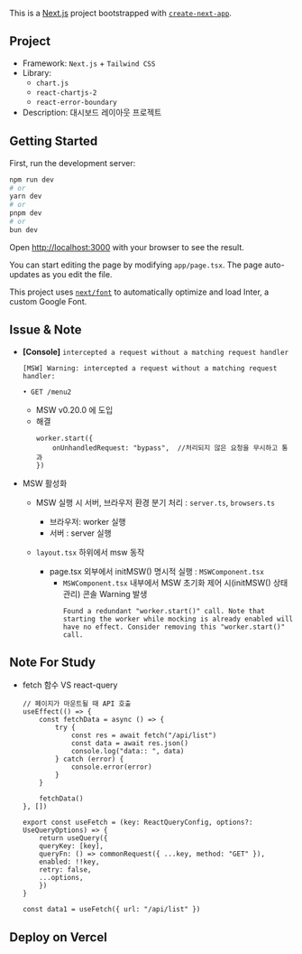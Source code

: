 This is a [Next.js](https://nextjs.org/) project bootstrapped with [`create-next-app`](https://github.com/vercel/next.js/tree/canary/packages/create-next-app).

## Project

-   Framework: `Next.js` + `Tailwind CSS`
-   Library:
    -   `chart.js`
    -   `react-chartjs-2`
    -   `react-error-boundary`
-   Description: 대시보드 레이아웃 프로젝트

## Getting Started

First, run the development server:

```bash
npm run dev
# or
yarn dev
# or
pnpm dev
# or
bun dev
```

Open [http://localhost:3000](http://localhost:3000) with your browser to see the result.

You can start editing the page by modifying `app/page.tsx`. The page auto-updates as you edit the file.

This project uses [`next/font`](https://nextjs.org/docs/basic-features/font-optimization) to automatically optimize and load Inter, a custom Google Font.

## Issue & Note

-   **[Console]** `intercepted a request without a matching request handler`

    ```
    [MSW] Warning: intercepted a request without a matching request handler:

    • GET /menu2
    ```

    -   MSW v0.20.0 에 도입
    -   해결
        ```
        worker.start({
            onUnhandledRequest: "bypass",  //처리되지 않은 요청을 무시하고 통과
        })
        ```

-   MSW 활성화

    -   MSW 실행 시 서버, 브라우저 환경 분기 처리 : `server.ts`, `browsers.ts`

        -   브라우저: worker 실행
        -   서버 : server 실행

    -   `layout.tsx` 하위에서 msw 동작
        -   page.tsx 외부에서 initMSW() 명시적 실행 : `MSWComponent.tsx`
            -   `MSWComponent.tsx` 내부에서 MSW 초기화 제어 시(initMSW() 상태 관리) 콘솔 Warning 발생
                ```
                Found a redundant "worker.start()" call. Note that starting the worker while mocking is already enabled will have no effect. Consider removing this "worker.start()" call.
                ```

## Note For Study

-   fetch 함수 VS react-query

    ```
    // 페이지가 마운트될 때 API 호출
    useEffect(() => {
        const fetchData = async () => {
            try {
                const res = await fetch("/api/list")
                const data = await res.json()
                console.log("data:: ", data)
            } catch (error) {
                console.error(error)
            }
        }

        fetchData()
    }, [])
    ```

    ```
    export const useFetch = (key: ReactQueryConfig, options?: UseQueryOptions) => {
        return useQuery({
        queryKey: [key],
        queryFn: () => commonRequest({ ...key, method: "GET" }),
        enabled: !!key,
        retry: false,
        ...options,
        })
    }

    const data1 = useFetch({ url: "/api/list" })
    ```

## Deploy on Vercel
